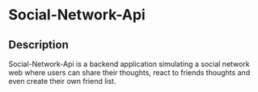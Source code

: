 # Social-Network-Api

## Description

Social-Network-Api is a backend application simulating a social network web where users can share their thoughts, react to friends thoughts and even create their own friend list. 
